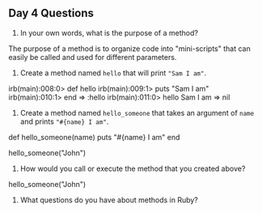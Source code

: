 ## Day 4 Questions

1. In your own words, what is the purpose of a method?

The purpose of a method is to organize code into "mini-scripts" that can easily be
called and used for different parameters.

1. Create a method named `hello` that will print `"Sam I am"`.

irb(main):008:0> def hello
irb(main):009:1>   puts "Sam I am"
irb(main):010:1> end
=> :hello
irb(main):011:0> hello
Sam I am
=> nil

1. Create a method named `hello_someone` that takes an argument of `name` and prints `"#{name} I am"`.

def hello_someone(name)
puts "#{name} I am"
end

hello_someone("John")


1. How would you call or execute the method that you created above?

hello_someone("John")

1. What questions do you have about methods in Ruby?
